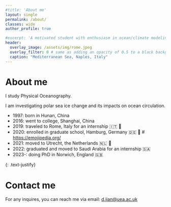 ```yaml
---
#title: 'About me'
layout: single
permalink: /about/
classes: wide
author_profile: true

#excerpt: 'A motivated student with enthusiasm in ocean/climate modeling.'
header:
  overlay_image: /assets/img/rome.jpeg
  overlay_filter: 0 # same as adding an opacity of 0.5 to a black background
  caption: "Mediterranean Sea, Naples, Italy"
---
```

# About me
I study Physical Oceanography.

I am investigating polar sea ice change and its impacts on ocean circulation.


- 1997: born in Hunan, China 
- 2016: went to college, Shanghai, China
- 2019: traveled to Rome, Italy for an internship 🇮🇹 🤌
- 2020: enrolled in graduate school, Hamburg, Germany 🇩🇪 🥨 # https://emojipedia.org/
- 2021: moved to Utrecht, the Netherlands 🇳🇱 🌷
- 2022: graduated and moved to Saudi Arabia for an internship 🇸🇦
- 2023-: doing PhD in Norwich, England 🇬🇧

{: .text-justify}
# Contact me
For any inquires, you can reach me via email: <d.jian@uea.ac.uk>



